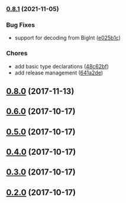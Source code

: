 ### [0.8.1](https://github.com/urbanpeakhour/parquetjs/compare/v0.8.0...v0.8.1) (2021-11-05)


### Bug Fixes

* support for decoding from BigInt ([e025b1c](https://github.com/urbanpeakhour/parquetjs/commit/e025b1c72fa4843590d9abfe7b3d2b4a853a0d3d))


### Chores

* add basic type declarations ([48c62bf](https://github.com/urbanpeakhour/parquetjs/commit/48c62bf7aa049a0753fa1d5a6d80c87a0c106b28))
* add release management ([641a2de](https://github.com/urbanpeakhour/parquetjs/commit/641a2de98f4902e7bb9983e015a3ea3fd0440560))

## [0.8.0](https://github.com/urbanpeakhour/parquetjs/compare/v0.8.0...v0.8.1) (2017-11-13)

## [0.6.0](https://github.com/urbanpeakhour/parquetjs/compare/v0.8.0...v0.8.1) (2017-10-17)

## [0.5.0](https://github.com/urbanpeakhour/parquetjs/compare/v0.8.0...v0.8.1) (2017-10-17)

## [0.4.0](https://github.com/urbanpeakhour/parquetjs/compare/v0.8.0...v0.8.1) (2017-10-17)

## [0.3.0](https://github.com/urbanpeakhour/parquetjs/compare/v0.8.0...v0.8.1) (2017-10-17)

## [0.2.0](https://github.com/urbanpeakhour/parquetjs/compare/v0.8.0...v0.8.1) (2017-10-17)


